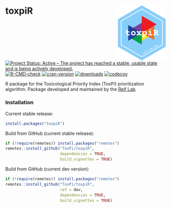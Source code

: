 # toxpiR <img src="man/figures/toxpiR-blue.png" width="150" align="right" />

<!-- badges: start -->
  [![Project Status: Active – The project has reached a stable, usable state and is being actively developed.](https://www.repostatus.org/badges/latest/active.svg)](https://www.repostatus.org/#active)
  [![R-CMD-check](https://github.com/ToxPi/toxpiR/workflows/R-CMD-check/badge.svg)](https://github.com/ToxPi/toxpiR/actions)
  [![cran-version](https://www.r-pkg.org/badges/version-last-release/toxpiR)](https://cran.r-project.org/web/packages/toxpiR/index.html)
  [![downloads](https://cranlogs.r-pkg.org/badges/grand-total/toxpiR)](https://cranlogs.r-pkg.org/badges/grand-total/toxpiR)
  [![codecov](https://codecov.io/gh/ToxPi/toxpiR/branch/main/graph/badge.svg?token=7yocvT0KzZ)](https://codecov.io/gh/ToxPi/toxpiR)
<!-- badges: end -->

R package for the Toxicological Priority Index (ToxPi) prioritization algorithm. Package developed and maintained by the [Reif Lab](http://reif-lab.org). 

### Installation

Current stable release:

```r
install.packages("toxpiR")
```

Build from GitHub (current stable release):

```r
if (!require(remotes)) install.packages("remotes")
remotes::install_github("ToxPi/toxpiR", 
                        dependencies = TRUE, 
                        build_vignettes = TRUE)
```

Build from GitHub (current dev version):

```r
if (!require(remotes)) install.packages("remotes")
remotes::install_github("ToxPi/toxpiR",
                        ref = dev,
                        dependencies = TRUE, 
                        build_vignettes = TRUE)
```

